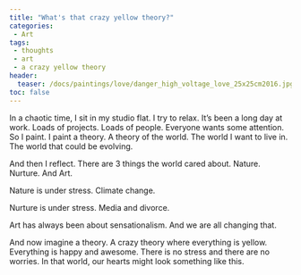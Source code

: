 ```yaml
---
title: "What's that crazy yellow theory?"
categories:
 - Art
tags:
 - thoughts
 - art
 - a crazy yellow theory
header:
  teaser: /docs/paintings/love/danger_high_voltage_love_25x25cm2016.jpg
toc: false
---  
```


In a chaotic time, I sit in my studio flat. I try to relax. It’s been a long day at work. Loads of projects. Loads of people. Everyone wants some attention. So I paint. I paint a theory. A theory of the world. The world I want to live in. The world that could be evolving.

And then I reflect. There are 3 things the world cared about. Nature. Nurture. And Art.

Nature is under stress. Climate change.

Nurture is under stress. Media and divorce.

Art has always been about sensationalism. And we are all changing that.

And now imagine a theory. A crazy theory where everything is yellow. Everything is happy and awesome. There is no stress and there are no worries. In that world, our hearts might look something like this.
